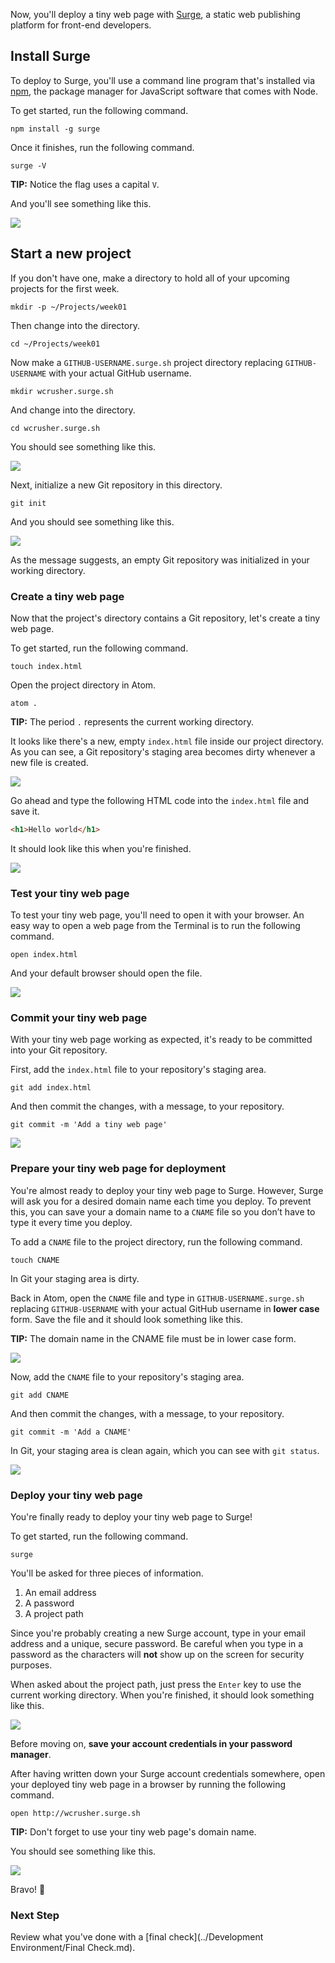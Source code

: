 Now, you'll deploy a tiny web page with [Surge](https://surge.sh/), a static web publishing platform for front-end developers.

## Install Surge

To deploy to Surge, you'll use a command line program that's installed via [npm](https://www.npmjs.com/), the package manager for JavaScript software that comes with Node.

To get started, run the following command.

`npm install -g surge`

Once it finishes, run the following command.

`surge -V`

**TIP:** Notice the flag uses a capital `V`.

And you'll see something like this.

![](https://i.imgur.com/vRRoJau.png)

## Start a new project

If you don't have one, make a directory to hold all of your upcoming projects for the first week.

```shell
mkdir -p ~/Projects/week01
```

Then change into the directory.

```shell
cd ~/Projects/week01
```

Now make a `GITHUB-USERNAME.surge.sh` project directory replacing `GITHUB-USERNAME` with your actual GitHub username.

```shell
mkdir wcrusher.surge.sh
```

And change into the directory.

```shell
cd wcrusher.surge.sh
```

You should see something like this.

![](https://i.imgur.com/PDDFaMu.png)

Next, initialize a new Git repository in this directory.

```shell
git init
```

And you should see something like this.

![](https://i.imgur.com/p6Xw9eq.png)

As the message suggests, an empty Git repository was initialized in your working directory.

### Create a tiny web page

Now that the project's directory contains a Git repository, let's create a tiny web page.

To get started, run the following command.

```shell
touch index.html
```

Open the project directory in Atom.

```shell
atom .
```

**TIP:** The period `.` represents the current working directory.

It looks like there's a new, empty `index.html` file inside our project directory. As you can see, a Git repository's staging area becomes dirty whenever a new file is created.

![](https://i.imgur.com/5wqLRFE.png)

Go ahead and type the following HTML code into the `index.html` file and save it.

```html
<h1>Hello world</h1>
```

It should look like this when you're finished.

![](https://i.imgur.com/F26QSWr.png)

### Test your tiny web page

To test your tiny web page, you'll need to open it with your browser. An easy way to open a web page from the Terminal is to run the following command.

```shell
open index.html
```

And your default browser should open the file.

![](https://i.imgur.com/8XUgHOh.png)

### Commit your tiny web page

With your tiny web page working as expected, it's ready to be committed into your Git repository.

First, add the `index.html` file to your repository's staging area.

```shell
git add index.html
```

And then commit the changes, with a message, to your repository.

```shell
git commit -m 'Add a tiny web page'
```

![](https://i.imgur.com/QE3ks9b.png)

### Prepare your tiny web page for deployment

You're almost ready to deploy your tiny web page to Surge. However, Surge will ask you for a desired domain name each time you deploy. To prevent this, you can save your a domain name to a `CNAME` file so you don’t have to type it every time you deploy.

To add a `CNAME` file to the project directory, run the following command.

```shell
touch CNAME
```

In Git your staging area is dirty.

Back in Atom, open the `CNAME` file and type in `GITHUB-USERNAME.surge.sh` replacing `GITHUB-USERNAME` with your actual GitHub username in **lower case** form. Save the file and it should look something like this.

**TIP:** The domain name in the CNAME file must be in lower case form.

![](https://i.imgur.com/BRuK4kA.png)

Now, add the `CNAME` file to your repository's staging area.

```shell
git add CNAME
```

And then commit the changes, with a message, to your repository.

```shell
git commit -m 'Add a CNAME'
```

In Git, your staging area is clean again, which you can see with `git status`.

![](https://i.imgur.com/AMzOTd3.png)

### Deploy your tiny web page

You're finally ready to deploy your tiny web page to Surge!

To get started, run the following command.

```shell
surge
```

You'll be asked for three pieces of information.

1. An email address
1. A password
1. A project path

Since you're probably creating a new Surge account, type in your email address and a unique, secure password. Be careful when you type in a password as the characters will **not** show up on the screen for security purposes.

When asked about the project path, just press the `Enter` key to use the current working directory. When you're finished, it should look something like this.

![](https://i.imgur.com/rh2I4gE.png)

Before moving on, **save your account credentials in your password manager**.

After having written down your Surge account credentials somewhere, open your deployed tiny web page in a browser by running the following command.

```shell
open http://wcrusher.surge.sh
```

**TIP:** Don't forget to use your tiny web page's domain name.

You should see something like this.

![](https://i.imgur.com/3koEnB4.png)

Bravo! 🎉

### Next Step

Review what you've done with a [final check](../Development Environment/Final Check.md).
